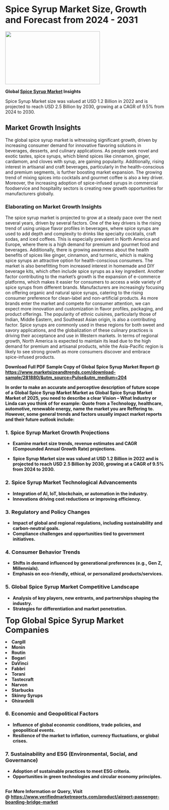<H1>Spice Syrup Market Size, Growth and Forecast from 2024 - 2031</H1><img class="aligncenter size-medium wp-image-584254" src="https://thirdeyenews.in/wp-content/uploads/2024/09/Global-Market-Research-300x168.jpeg" alt="" width="300" height="168" /><p><strong>Global&nbsp;<a href="https://www.marketsizeandtrends.com/download-sample/281880/&amp;utm_source=Pulse&amp;utm_medium=204">Spice Syrup Market</a> Insights</strong></p><p>Spice Syrup Market size was valued at USD 1.2 Billion in 2022 and is projected to reach USD 2.5 Billion by 2030, growing at a CAGR of 9.5% from 2024 to 2030.</p><p><h2>Market Growth Insights</h2> <p>The global spice syrup market is witnessing significant growth, driven by increasing consumer demand for innovative flavoring solutions in beverages, desserts, and culinary applications. As people seek novel and exotic tastes, spice syrups, which blend spices like cinnamon, ginger, cardamom, and cloves with syrup, are gaining popularity. Additionally, rising interest in artisanal and craft beverages, particularly in the health-conscious and premium segments, is further boosting market expansion. The growing trend of mixing spices into cocktails and gourmet coffee is also a key driver. Moreover, the increasing adoption of spice-infused syrups in commercial foodservice and hospitality sectors is creating new growth opportunities for manufacturers globally.</p> <p><strong></strong></p> <h3>Elaborating on Market Growth Insights</h3> <p>The spice syrup market is projected to grow at a steady pace over the next several years, driven by several factors. One of the key drivers is the rising trend of using unique flavor profiles in beverages, where spice syrups are used to add depth and complexity to drinks like specialty cocktails, craft sodas, and iced coffees. This is especially prevalent in North America and Europe, where there is a high demand for premium and gourmet food and beverages. Additionally, there is growing awareness about the health benefits of spices like ginger, cinnamon, and turmeric, which is making spice syrups an attractive option for health-conscious consumers. The market is also benefitting from increased interest in homemade and DIY beverage kits, which often include spice syrups as a key ingredient. Another factor contributing to the market’s growth is the expansion of e-commerce platforms, which makes it easier for consumers to access a wide variety of spice syrups from different brands. Manufacturers are increasingly focusing on offering organic and natural spice syrups, catering to the rising consumer preference for clean-label and non-artificial products. As more brands enter the market and compete for consumer attention, we can expect more innovation and customization in flavor profiles, packaging, and product offerings. The popularity of ethnic cuisines, particularly those of Indian, Middle Eastern, and Southeast Asian origin, is also a contributing factor. Spice syrups are commonly used in these regions for both sweet and savory applications, and the globalization of these culinary practices is driving their acceptance and use in Western markets. In terms of regional growth, North America is expected to maintain its lead due to the high demand for premium and artisanal products, while the Asia-Pacific region is likely to see strong growth as more consumers discover and embrace spice-infused products. <p><strong></p><p><span class=""><strong>Download Full PDF Sample Copy of Global Spice Syrup Market Report</strong> @ <a href="https://www.marketsizeandtrends.com/download-sample/281880/&amp;utm_source=Pulse&amp;utm_medium=204" target="_blank">https://www.marketsizeandtrends.com/download-sample/281880/&amp;utm_source=Pulse&amp;utm_medium=204</a></span></p><p>In order to make an accurate and perceptive description of future scope of a Global&nbsp;Spice Syrup Market Market as Global&nbsp;Spice Syrup Market Market of 2025, you need to describe a clear Vision &ndash; What Industry or Linda can you think of for example: Quote from a Technology, healthcare, automotive, renewable energy, name the market you are Reffering to. However, some general trends and factors usually impact market reports and their future outlook include:</p><h3>1.&nbsp;<strong>Spice Syrup Market Growth Projections</strong></h3><ul><li>Examine market size trends, revenue estimates and CAGR (Compounded Annual Growth Rate) projections.</li><li><p>Spice Syrup Market size was valued at USD 1.2 Billion in 2022 and is projected to reach USD 2.5 Billion by 2030, growing at a CAGR of 9.5% from 2024 to 2030.</p></li></ul><h3>2.&nbsp;<strong>Spice Syrup Market Technological Advancements</strong></h3><ul><li>Integration of AI, IoT, blockchain, or automation in the industry.</li><li>Innovations driving cost reductions or improving efficiency.</li></ul><h3>3.&nbsp;<strong>Regulatory and Policy Changes</strong></h3><ul><li>Impact of global and regional regulations, including sustainability and carbon-neutral goals.</li><li>Compliance challenges and opportunities tied to government initiatives.</li></ul><h3>4.&nbsp;<strong>Consumer Behavior Trends</strong></h3><ul><li>Shifts in demand influenced by generational preferences (e.g., Gen Z, Millennials).</li><li>Emphasis on eco-friendly, ethical, or personalized products/services.</li></ul><h3>5.&nbsp;<strong>Global Spice Syrup Market Competitive Landscape</strong></h3><ul><li>Analysis of key players, new entrants, and partnerships shaping the industry.</li><li>Strategies for differentiation and market penetration.</li></ul><p data-pm-slice="1 1 []"><span style="color: inherit; font-family: inherit; font-size: 25px;">Top Global Spice Syrup Market Companies</span></p><div class="" data-test-id=""><p><li>Cargill</li><li> Monin</li><li> Routin</li><li> Bogari</li><li> DaVinci</li><li> Fabbri</li><li> Torani</li><li> Tastecraft</li><li> Narvon</li><li> Starbucks</li><li> Skinny Syrups</li><li> Ghirardelli</li></p></div><h3>6.&nbsp;<strong>Economic and Geopolitical Factors</strong></h3><ul><li>Influence of global economic conditions, trade policies, and geopolitical events.</li><li>Resilience of the market to inflation, currency fluctuations, or global crises.</li></ul><h3>7.&nbsp;<strong>Sustainability and ESG (Environmental, Social, and Governance)</strong></h3><ul><li>Adoption of sustainable practices to meet ESG criteria.</li><li>Opportunities in green technologies and circular economy principles.</li></ul><h2><strong style="font-size: 14px;">For More Information or Query, Visit @&nbsp;</strong><a style="background-color: #ffffff; font-size: 14px;" href="https://www.marketsizeandtrends.com/report/spice-syrup-market/" target="_blank">https://www.verifiedmarketreports.com/product/airport-passenger-boarding-bridge-market</a></h2>
